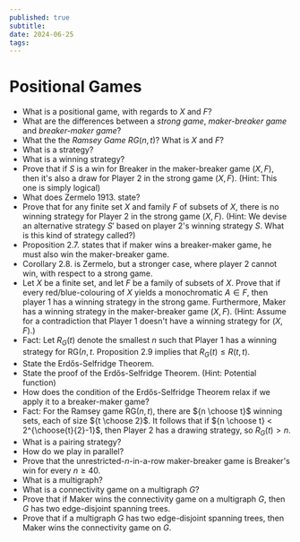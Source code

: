 ```yaml
---
published: true
subtitle:
date: 2024-06-25
tags: 
---
```


# Positional Games
- What is a positional game, with regards to $X$ and $F$?
- What are the differences between a *strong game*, *maker-breaker game* and *breaker-maker game*?
- What the the *Ramsey Game* $RG(n,t)$? What is $X$ and $F$?
- What is a strategy?
- What is a winning strategy?
-  Prove that if $S$ is a win for Breaker in the maker-breaker game $(X,F)$, then it's also a draw for Player 2 in the strong game $(X,F)$. (Hint: This one is simply logical)
- What does Zermelo 1913. state?
- Prove that for any finite set $X$ and family $F$ of subsets of $X$, there is no winning strategy for Player 2 in the strong game $(X,F)$. (Hint: We devise an alternative strategy $S'$ based on player 2's winning strategy $S$. What is this kind of strategy called?)
- Proposition 2.7. states that if maker wins a breaker-maker game, he must also win the maker-breaker game.
- Corollary 2.8. is Zermelo, but a stronger case, where player 2 cannot win, with respect to a strong game.
- Let $X$ be a finite set, and let $F$ be a family of subsets of $X$. Prove that if every red/blue-colouring of $X$ yields a monochromatic $A \in F$, then player 1 has a winning strategy in the strong game. Furthermore, Maker has a winning strategy in the maker-breaker game $(X, F)$. (Hint: Assume for a contradiction that Player 1 doesn't have a winning strategy for $(X, F)$.)
- Fact: Let $R_G(t)$ denote the smallest $n$ such that Player 1 has a winning strategy for RG$(n,t$. Proposition 2.9 implies that $R_G(t) \leq R(t,t)$.
- State the Erdős-Selfridge Theorem.
- State the proof of the Erdős-Selfridge Theorem. (Hint: Potential function)
- How does the condition of the Erdős-Selfridge Theorem relax if we apply it to a breaker-maker game?
- Fact: For the Ramsey game RG$(n,t)$, there are ${n \choose t}$ winning sets, each of size ${t \choose 2}$. It follows that if ${n \choose t} < 2^{\choose{t}{2}-1}$, then Player 2 has a drawing strategy, so $R_G(t) > n$.
- What is a pairing strategy?
- How do we play in parallel?
- Prove that the unrestricted-$n$-in-a-row maker-breaker game is Breaker's win for every $n \geq 40$.
- What is a multigraph?
- What is a connectivity game on a multigraph $G$?
- Prove that if Maker wins the connectivity game on a multigraph $G$, then $G$ has two edge-disjoint spanning trees.
- Prove that if a multigraph $G$ has two edge-disjoint spanning trees, then Maker wins the connectivity game on $G$.